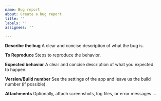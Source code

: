 ```yaml
---
name: Bug report
about: Create a bug report
title: ''
labels: ''
assignees: ''

---
```


**Describe the bug**
A clear and concise description of what the bug is.

**To Reproduce**
Steps to reproduce the behavior.

**Expected behavior**
A clear and concise description of what you expected to happen.

**Version/Build number**
See the settings of the app and leave us the build number (if possible).

**Attachments**
Optionally, attach screenshots, log files, or error messages ...
